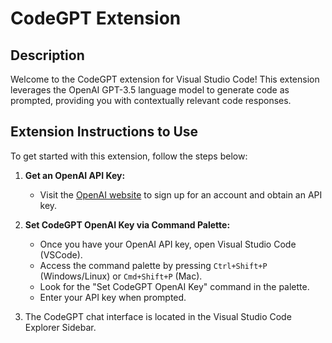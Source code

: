 CodeGPT Extension
========================

Description
-----------

Welcome to the CodeGPT extension for Visual Studio Code! This extension leverages the OpenAI GPT-3.5 language model to generate code as prompted, providing you with contextually relevant code responses.

Extension Instructions to Use
-------------------

To get started with this extension, follow the steps below:

1.  **Get an OpenAI API Key:**
    
    *   Visit the [OpenAI website](https://platform.openai.com/api-keys) to sign up for an account and obtain an API key.
2.  **Set CodeGPT OpenAI Key via Command Palette:**
    
    *   Once you have your OpenAI API key, open Visual Studio Code (VSCode).
    *   Access the command palette by pressing `Ctrl+Shift+P` (Windows/Linux) or `Cmd+Shift+P` (Mac).
    *   Look for the "Set CodeGPT OpenAI Key" command in the palette.
    *   Enter your API key when prompted.
3.  The CodeGPT chat interface is located in the Visual Studio Code Explorer Sidebar.
